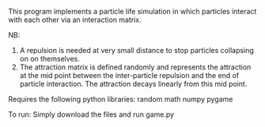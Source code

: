 This program implements a particle life simulation in which particles interact with each other via an interaction matrix.

NB:
1. A repulsion is needed at very small distance to stop particles collapsing on on themselves.
2. The attraction matrix is defined randomly and represents the attraction at the mid point between the inter-particle repulsion and the end of particle interaction. The attraction decays linearly from this mid point. 

Requires the following python libraries:
random
math
numpy
pygame


To run:
Simply download the files and run game.py
